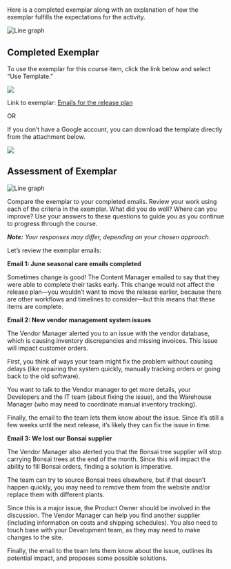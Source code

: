 # 

Here is a completed exemplar along with an explanation of how the exemplar fulfills the expectations for the activity. 

![Line graph](https://d3c33hcgiwev3.cloudfront.net/imageAssetProxy.v1/aDK5hWQEQQWyuYVkBBEFcQ_feb1539fbc4e414188193ce59a2ff3bf_line-b.png?expiry=1748044800000&hmac=2pHdD_dnzTjMRHUi-JWhX0xqlfDJYTf_K52EhjDQJsU)

## Completed Exemplar

To use the exemplar for this course item, click the link below and select “Use Template.”

![](https://d3c33hcgiwev3.cloudfront.net/imageAssetProxy.v1/IqnKtE6SRQ-pyrROkmUP4A_2ed9975037ae4e5785bd22369bd71df0_dotted-line-left.png?expiry=1748044800000&hmac=4zFXAnPH3rN92iCHkZEqMLJXMTfapZsk500Ppnidk8k)

Link to exemplar: [Emails for the release plan](https://docs.google.com/document/d/1fgZ2k-4E11fvEpLQgRec1HxG0YiqOw3fjDc92L8vnyI/template/preview)

OR

If you don’t have a Google account, you can download the template directly from the attachment below.

[](https://d3c33hcgiwev3.cloudfront.net/ZEgpj4GLTquIKY-Biy6rSA_cb12d22a5cb0411f8f779160e87b96f1_Activity-Exemplar_-Emails-for-the-release-plan.docx?Expires=1748044800&Signature=h98f~KmHFMBFRwQcegLp53JxZbEgrWP535YyR2JGMfoCcav-70xICpgHhW8~nCMdtgLbV5IRGSIp-UtwW9Of6f8LY3ggLVWHojTOzT9sJUjwkWqk4PnWVxRvDdQ8i~EsdR5hbzhdK~V8aMriiUpB4iAluMajyfqhMXGbi36KLV0_&Key-Pair-Id=APKAJLTNE6QMUY6HBC5A)

![](https://d3c33hcgiwev3.cloudfront.net/imageAssetProxy.v1/SJDYOom0ThqQ2DqJtO4axw_9dad069929e7499ab585a6a7b09a29f3_graphic-line-Right.png?expiry=1748044800000&hmac=LEqsFpEKtyJYpjNSKd5jJva2Mit9sBYBkjaKxwRRSxg)

## Assessment of Exemplar

![Line graph](https://d3c33hcgiwev3.cloudfront.net/imageAssetProxy.v1/ylGYcAtXT2-RmHALV89vsQ_8a49168e7ec34b3aa7c2e6d2e484888d_shortline-b.png?expiry=1748044800000&hmac=-ByCgBjb3leAK0p2PxW9pV6VUl5s3O0_MBkS-oF8IM8)

Compare the exemplar to your completed emails. Review your work using each of the criteria in the exemplar. What did you do well? Where can you improve? Use your answers to these questions to guide you as you continue to progress through the course. 

_**Note:**_ _Your responses may differ, depending on your chosen approach._

Let’s review the exemplar emails:

**Email 1: June seasonal care emails completed**

Sometimes change is good! The Content Manager emailed to say that they were able to complete their tasks early. This change would not affect the release plan—you wouldn’t want to move the release earlier, because there are other workflows and timelines to consider—but this means that these items are complete.

**Email 2: New vendor management system issues**

The Vendor Manager alerted you to an issue with the vendor database, which is causing inventory discrepancies and missing invoices. This issue will impact customer orders. 

First, you think of ways your team might fix the problem without causing delays (like repairing the system quickly, manually tracking orders or going back to the old software). 

You want to talk to the Vendor manager to get more details, your Developers and the IT team (about fixing the issue), and the Warehouse Manager (who may need to coordinate manual inventory tracking). 

Finally, the email to the team lets them know about the issue. Since it’s still a few weeks until the next release, it’s likely they can fix the issue in time. 

**Email 3: We lost our Bonsai supplier**

The Vendor Manager also alerted you that the Bonsai tree supplier will stop carrying Bonsai trees at the end of the month. Since this will impact the ability to fill Bonsai orders, finding a solution is imperative.

The team can try to source Bonsai trees elsewhere, but if that doesn’t happen quickly, you may need to remove them from the website and/or replace them with different plants.

Since this is a major issue, the Product Owner should be involved in the discussion. The Vendor Manager can help you find another supplier (including information on costs and shipping schedules). You also need to touch base with your Development team, as they may need to make changes to the site. 

Finally, the email to the team lets them know about the issue, outlines its potential impact, and proposes some possible solutions.